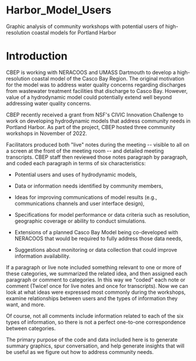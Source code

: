 # Harbor_Model_Users
Graphic analysis of community workshops with potential users of high-resolution coastal models for Portland Harbor

# Introduction
CBEP is working with NERACOOS and UMASS Dartmouth to develop a high-resolution
coastal model of the Casco Bay Region.  The original motivation for the model
was to address water quality concerns regarding discharges from wastewater
treatment facilities that discharge to Casco Bay.  However, value of a
hydrodynamic model could potentially extend well beyond addressing water quality
concerns.

CBEP recently received a grant from NSF's CIVIC Innovation Challenge to work on 
developing hydrodynamic models that address community needs in Portland Harbor.
As part of the project, CBEP hosted three community workshops in November of
2022.

Facilitators produced both "live" notes during the meeting -- visible to all on
a screen at the front of the meeting room -- and detailed meeting transcripts.
CBEP staff then reviewed those notes paragraph by paragraph, and coded each 
paragraph in terms of six characteristics:

*  Potential users and uses of hydrodynamic models,

*  Data or information needs identified by community members,

*  Ideas for improving communications of model results (e.g., communications 
   channels and user interface design),

*  Specifications for model performance or data criteria such as resolution,
   geographic coverage or ability to conduct simulations.

*  Extensions of a planned Casco Bay Model being co-developed with NERACOOS 
   that would be required to fully address those data needs,
   
*  Suggestions about monitoring or data collection that could improve
   information availability.

If a paragraph or live note included something relevant to one or more of
these categories, we summarized the related idea, and then assigned each
paragraph or comment to categories. In this way we "coded" each note or
comment (Twice! once for live notes and once for transcripts). Now we can 
look at what ideas were expressed most commonly during the workshops,
examine relationships between users and the types of information they want, 
and more.

Of course, not all comments include information related to each of the six 
types of information, so there is not a perfect one-to-one correspondence 
between categories.

The primary purpose of the code and data included here is to generate summary
graphics, spur conversation, and help generate insights that will be useful
as we figure out how to address community needs.
